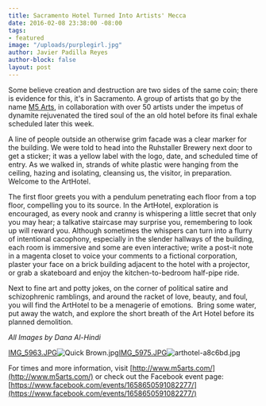 ```yaml
---
title: Sacramento Hotel Turned Into Artists' Mecca
date: 2016-02-08 23:38:00 -08:00
tags:
- featured
image: "/uploads/purplegirl.jpg"
author: Javier Padilla Reyes
author-block: false
layout: post
---
```


Some believe creation and destruction are two sides of the same coin; there is evidence for this, it's in Sacramento. A group of artists that go by the name [M5 Arts](http://www.m5arts.com/), in collaboration with over 50 artists under the impetus of dynamite rejuvenated the tired soul of the an old hotel before its final exhale scheduled later this week.

A line of people outside an otherwise grim facade was a clear marker for the building. We were told to head into the Ruhstaller Brewery next door to get a sticker; it was a yellow label with the logo, date, and scheduled time of entry. As we walked in, strands of white plastic were hanging from the ceiling, hazing and isolating, cleansing us, the visitor, in preparation. Welcome to the ArtHotel.

The first floor greets you with a pendulum penetrating each floor from a top floor, compelling you to its source. In the ArtHotel, exploration is encouraged, as every nook and cranny is whispering a little secret that only you may hear; a talkative staircase may surprise you, remembering to look up will reward you. Although sometimes the whispers can turn into a flurry of intentional cacophony, especially in the slender hallways of the building, each room is immersive and some are even interactive; write a post-it note in a magenta closet to voice your comments to a fictional corporation, plaster your face on a brick building adjacent to the hotel with a projector, or grab a skateboard and enjoy the kitchen-to-bedroom half-pipe ride.

Next to fine art and potty jokes, on the corner of political satire and schizophrenic ramblings, and around the racket of love, beauty, and foul, you will find the ArtHotel to be a menagerie of emotions.  Bring some water, put away the watch, and explore the short breath of the Art Hotel before its planned demolition.

*All Images by Dana Al-Hindi*

[IMG_5963.JPG](/uploads/IMG_5963.JPG)![Quick Brown.jpg](/uploads/Quick%20Brown.jpg)[IMG_5975.JPG](/uploads/IMG_5975.JPG)![arthotel-a8c6bd.jpg](/uploads/arthotel-a8c6bd.jpg)

For times and more information, visit [http://www.m5arts.com/](http://www.m5arts.com/) or check out the Facebook event page: [https://www.facebook.com/events/1658650591082277/](https://www.facebook.com/events/1658650591082277/)